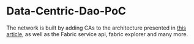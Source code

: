 # Data-Centric-Dao-PoC
The network is built by adding CAs to the architecture presented in <a href="https://medium.com/@kctheservant/multi-host-deployment-for-first-network-hyperledger-fabric-v2-273b794ff3d">this article</a>,
as well as the Fabric service api, fabric explorer and many more.
